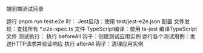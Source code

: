 端到端测试目录

运行 pnpm run test:e2e 时：
Jest启动：使用 test/jest-e2e.json 配置
文件发现：查找所有 *.e2e-spec.ts 文件
TypeScript编译：使用 ts-jest 编译TypeScript文件
测试执行：
执行 beforeAll 钩子：创建测试应用实例
运行各个测试用例：发送HTTP请求并验证响应
执行 afterAll 钩子：清理应用实例